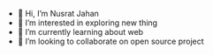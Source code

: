 - 👋 Hi, I’m Nusrat Jahan
- 👀 I’m interested in exploring new thing
- 🌱 I’m currently learning about web
- 💞️ I’m looking to collaborate on open source project


